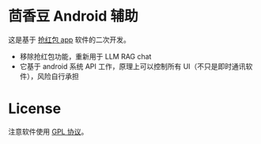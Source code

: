 # 茴香豆 Android 辅助

这是基于 [抢红包 app](https://github.com/xbdcc/GrabRedEnvelope) 软件的二次开发。

* 移除抢红包功能，重新用于 LLM RAG chat
* 它基于 android 系统 API 工作，原理上可以控制所有 UI（不只是即时通讯软件），风险自行承担 

# License

注意软件使用 [GPL 协议](LICENSE)。
